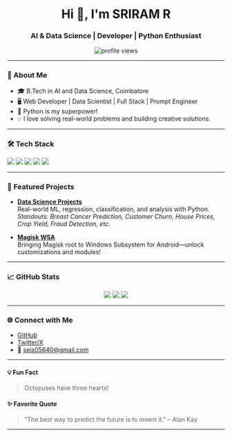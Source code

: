 <!-- Banner or profile GIF can go here if you want! -->
<h1 align="center">Hi 👋, I'm SRIRAM R</h1>
<h3 align="center">AI & Data Science | Developer | Python Enthusiast</h3>

<p align="center">
  <img src="https://komarev.com/ghpvc/?username=Seis05640&style=flat-square&color=blue" alt="profile views"/>
</p>

---

### 🚀 About Me

- 🎓 B.Tech in AI and Data Science, Coimbatore
- 🖥️ Web Developer | Data Scientist | Full Stack | Prompt Engineer
- 🐍 Python is my superpower!
- 💡 I love solving real-world problems and building creative solutions.

---

### 🛠️ Tech Stack

<p>
  <img src="https://img.shields.io/badge/Python-3776AB?style=flat&logo=python&logoColor=white"/>
  <img src="https://img.shields.io/badge/Jupyter-FAFAFA?style=flat&logo=jupyter&logoColor=orange"/>
  <img src="https://img.shields.io/badge/React-20232A?style=flat&logo=react&logoColor=61DAFB"/>
  <img src="https://img.shields.io/badge/TensorFlow-FF6F00?style=flat&logo=tensorflow&logoColor=white"/>
  <img src="https://img.shields.io/badge/Node.js-339933?style=flat&logo=nodedotjs&logoColor=white"/>
  <!-- Add more if you want -->
</p>

---

### 🌟 Featured Projects

- **[Data Science Projects](https://github.com/Seis05640/Data-Science-Projects)**  
  Real-world ML, regression, classification, and analysis with Python.  
  _Standouts: Breast Cancer Prediction, Customer Churn, House Prices, Crop Yield, Fraud Detection, etc._

- **[Magisk WSA](https://github.com/Seis05640/magisk-wsa)**  
  Bringing Magisk root to Windows Subsystem for Android—unlock customizations and modules!

---

### 📈 GitHub Stats

<p align="center">
  <img src="https://github-readme-stats.vercel.app/api?username=Seis05640&show_icons=true&theme=dracula&hide_title=true"/>
  <img src="https://github-readme-streak-stats.herokuapp.com/?user=Seis05640&theme=dracula"/>
  <img src="https://github-profile-summary-cards.vercel.app/api/cards/profile-details?username=Seis05640&theme=dracula"/>
</p>

---

### 🌐 Connect with Me

- [GitHub](https://github.com/Seis05640)
- [Twitter/X](https://twitter.com/Sriram89636664)
- 📧 seis05640@gmail.com

---

#### 💡 Fun Fact

> Octopuses have three hearts!

#### ✨ Favorite Quote

> "The best way to predict the future is to invent it." – Alan Kay

---

<!-- Minimal, creative, and always learning! -->
